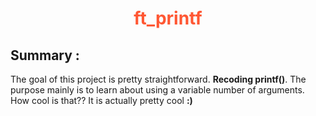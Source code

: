 <h1 align="center" style="color: #FF5733;">ft_printf</h1>

## Summary : 

The goal of this project is pretty straightforward. **Recoding printf()**.
The purpose mainly is to learn about using a variable number of arguments. How cool is that??
It is actually pretty cool **:)**
